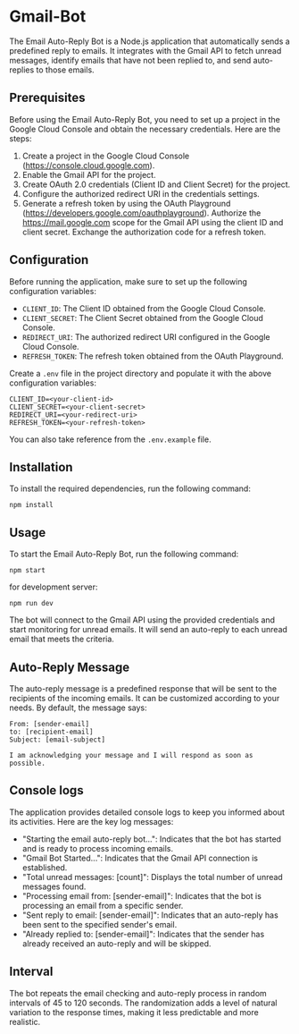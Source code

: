 # Gmail-Bot

The Email Auto-Reply Bot is a Node.js application that automatically sends a predefined reply to emails. It integrates with the Gmail API to fetch unread messages, identify emails that have not been replied to, and send auto-replies to those emails.

## Prerequisites

Before using the Email Auto-Reply Bot, you need to set up a project in the Google Cloud Console and obtain the necessary credentials. Here are the steps:

1. Create a project in the Google Cloud Console (https://console.cloud.google.com).
2. Enable the Gmail API for the project.
3. Create OAuth 2.0 credentials (Client ID and Client Secret) for the project.
4. Configure the authorized redirect URI in the credentials settings.
5. Generate a refresh token by using the OAuth Playground (https://developers.google.com/oauthplayground). Authorize the https://mail.google.com scope for the Gmail API using the client ID and client secret. Exchange the authorization code for a refresh token.

## Configuration

Before running the application, make sure to set up the following configuration variables:

- `CLIENT_ID`: The Client ID obtained from the Google Cloud Console.
- `CLIENT_SECRET`: The Client Secret obtained from the Google Cloud Console.
- `REDIRECT_URI`: The authorized redirect URI configured in the Google Cloud Console.
- `REFRESH_TOKEN`: The refresh token obtained from the OAuth Playground.

Create a `.env` file in the project directory and populate it with the above configuration variables:

```
CLIENT_ID=<your-client-id>
CLIENT_SECRET=<your-client-secret>
REDIRECT_URI=<your-redirect-uri>
REFRESH_TOKEN=<your-refresh-token>
```
You can also take reference from the `.env.example` file.
## Installation

To install the required dependencies, run the following command:
```
npm install
 ```

## Usage

To start the Email Auto-Reply Bot, run the following command:
```
npm start
```
for development server:
```
npm run dev
```


The bot will connect to the Gmail API using the provided credentials and start monitoring for unread emails. It will send an auto-reply to each unread email that meets the criteria.

## Auto-Reply Message

The auto-reply message is a predefined response that will be sent to the recipients of the incoming emails. It can be customized according to your needs. By default, the message says:
```
From: [sender-email]
to: [recipient-email]
Subject: [email-subject]

I am acknowledging your message and I will respond as soon as possible.
```

## Console logs

The application provides detailed console logs to keep you informed about its activities. Here are the key log messages:

- "Starting the email auto-reply bot...": Indicates that the bot has started and is ready to process incoming emails.
- "Gmail Bot Started...": Indicates that the Gmail API connection is established.
- "Total unread messages: [count]": Displays the total number of unread messages found.
- "Processing email from: [sender-email]": Indicates that the bot is processing an email from a specific sender.
- "Sent reply to email: [sender-email]": Indicates that an auto-reply has been sent to the specified sender's email.
- "Already replied to: [sender-email]": Indicates that the sender has already received an auto-reply and will be skipped.

## Interval

The bot repeats the email checking and auto-reply process in random intervals of 45 to 120 seconds. The randomization adds a level of natural variation to the response times, making it less predictable and more realistic.